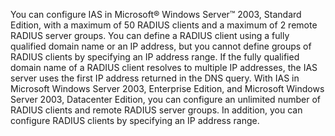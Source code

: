 <Token xmlns:xlink="http://www.w3.org/1999/xlink">You can configure IAS in Microsoft® Windows Server™ 2003, Standard Edition, with a maximum of 50 RADIUS clients and a maximum of 2 remote RADIUS server groups. You can define a RADIUS client using a fully qualified domain name or an IP address, but you cannot define groups of RADIUS clients by specifying an IP address range. If the fully qualified domain name of a RADIUS client resolves to multiple IP addresses, the IAS server uses the first IP address returned in the DNS query. With IAS in Microsoft Windows Server 2003, Enterprise Edition, and Microsoft Windows Server 2003, Datacenter Edition, you can configure an unlimited number of RADIUS clients and remote RADIUS server groups. In addition, you can configure RADIUS clients by specifying an IP address range.</Token>